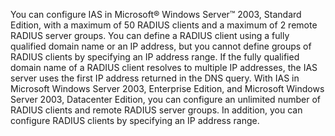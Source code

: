 <Token xmlns:xlink="http://www.w3.org/1999/xlink">You can configure IAS in Microsoft® Windows Server™ 2003, Standard Edition, with a maximum of 50 RADIUS clients and a maximum of 2 remote RADIUS server groups. You can define a RADIUS client using a fully qualified domain name or an IP address, but you cannot define groups of RADIUS clients by specifying an IP address range. If the fully qualified domain name of a RADIUS client resolves to multiple IP addresses, the IAS server uses the first IP address returned in the DNS query. With IAS in Microsoft Windows Server 2003, Enterprise Edition, and Microsoft Windows Server 2003, Datacenter Edition, you can configure an unlimited number of RADIUS clients and remote RADIUS server groups. In addition, you can configure RADIUS clients by specifying an IP address range.</Token>